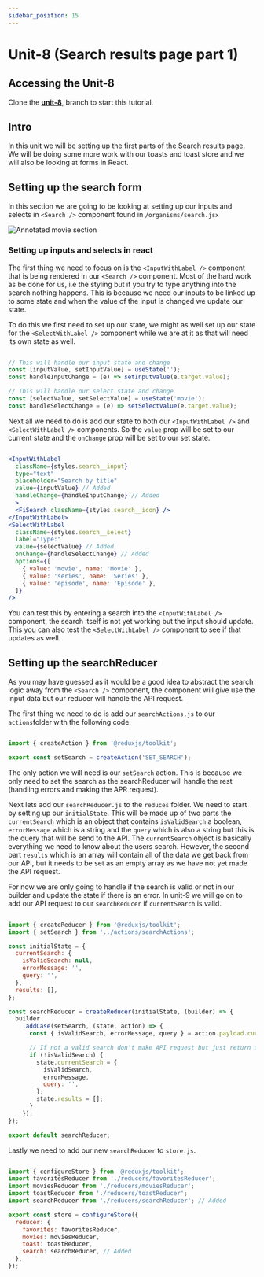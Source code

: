 ```yaml
---
sidebar_position: 15
---
```


# Unit-8 (Search results page part 1)

## Accessing the Unit-8

Clone the **[unit-8](https://github.com/paul-blackwell/movie-search/tree/unit-8)**, branch to start this tutorial.


## Intro

In this unit we will be setting up the first parts of the Search results page. We will be doing some more work with our toasts and toast store and we will also be looking at forms in React.


## Setting up the search form

In this section we are going to be looking at setting up our inputs and selects in `<Search />` component found in `/organisms/search.jsx`

![Annotated movie section](/img/unit-8/annotated-home-page.png)

### Setting up inputs and selects in react

The first thing we need to focus on is the `<InputWithLabel />` component that is being rendered in our `<Search />` component. Most of the hard work as be done for us, i.e the styling but if you try to type anything into the search nothing happens. This is because we need our inputs to be linked up to some state and when the value of the input is changed we update our state.

To do this we first need to set up our state, we might as well set up our state for the `<SelectWithLabel />` component while we are at it as that will need its own state as well.

``` js

// This will handle our input state and change
const [inputValue, setInputValue] = useState('');
const handleInputChange = (e) => setInputValue(e.target.value);

// This will handle our select state and change
const [selectValue, setSelectValue] = useState('movie');
const handleSelectChange = (e) => setSelectValue(e.target.value);

```

Next all we need to do is add our state to both our `<InputWithLabel />` and `<SelectWithLabel />` components. So the `value` prop will be set to our current state and the `onChange` prop will be set to our set state.

``` jsx

<InputWithLabel
  className={styles.search__input}
  type="text"
  placeholder="Search by title"
  value={inputValue} // Added
  handleChange={handleInputChange} // Added
  >
  <FiSearch className={styles.search__icon} />
</InputWithLabel>
<SelectWithLabel
  className={styles.search__select}
  label="Type:"
  value={selectValue} // Added 
  onChange={handleSelectChange} // Added
  options={[
    { value: 'movie', name: 'Movie' },
    { value: 'series', name: 'Series' },
    { value: 'episode', name: 'Episode' },
  ]}
/>

```

You can test this by entering a search into the `<InputWithLabel />` component, the search itself is not yet working but the input should update. This you can also test the `<SelectWithLabel />` component to see if that updates as well.


## Setting up the searchReducer

As you may have guessed as it would be a good idea to abstract the search logic away from the `<Search />` component, the component will give use the input data but our reducer will handle the API request. 

The first thing we need to do is add our `searchActions.js` to our `actions`folder with the following code:

``` js

import { createAction } from '@reduxjs/toolkit';

export const setSearch = createAction('SET_SEARCH');


```

The only action we will need is our `setSearch` action. This is because we only need to set the search as the searchReducer will handle the rest (handling errors and making the APR request).

Next lets add our `searchReducer.js` to the `reduces` folder. We need to start by setting up our `initialState`. This will be made up of two parts the `currentSearch` which is an object that contains `isValidSearch` a boolean, `errorMessage` which is a string and the `query` which is also a string but this is the query that will be send to the API. The `currentSearch` object is basically everything we need to know about the users search. However, the second part `results` which is an array will contain all of the data we get back from our API, but it needs to be set as an empty array as we have not yet made the API request.

For now we are only going to handle if the search is valid or not in our builder and update the state if there is an error. In unit-9 we will go on to add our API request to our `searchReducer` if  `currentSearch` is valid.

``` js

import { createReducer } from '@reduxjs/toolkit';
import { setSearch } from '../actions/searchActions';

const initialState = {
  currentSearch: {
    isValidSearch: null,
    errorMessage: '',
    query: '',
  },
  results: [],
};

const searchReducer = createReducer(initialState, (builder) => {
  builder
    .addCase(setSearch, (state, action) => {
      const { isValidSearch, errorMessage, query } = action.payload.currentSearch;

      // If not a valid search don't make API request but just return updated state
      if (!isValidSearch) {
        state.currentSearch = {
          isValidSearch,
          errorMessage,
          query: '',
        };
        state.results = [];
      }
    });
});

export default searchReducer;

```

Lastly we need to add our new `searchReducer` to `store.js`.

``` js

import { configureStore } from '@reduxjs/toolkit';
import favoritesReducer from './reducers/favoritesReducer';
import moviesReducer from './reducers/moviesReducer';
import toastReducer from './reducers/toastReducer';
import searchReducer from './reducers/searchReducer'; // Added

export const store = configureStore({
  reducer: {
    favorites: favoritesReducer,
    movies: moviesReducer,
    toast: toastReducer,
    search: searchReducer, // Added
  },
});

```
